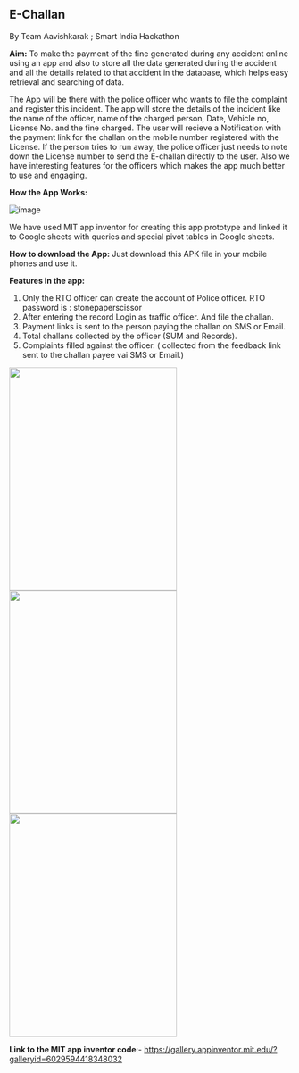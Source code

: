 
<h2>E-Challan </h2>

By Team Aavishkarak ;
Smart India Hackathon

**Aim:** To make the payment of the fine generated during any accident online using an app and also to store all the data generated during the accident and all the details related to that accident in the database, which helps easy retrieval and searching of data.   


The App will be there with the police officer who wants to file the complaint and register this incident. The app will store the details of the incident like the name of the officer, name of the charged person, Date, Vehicle no, License No. and the fine charged. The user will recieve a Notification with the payment link for the challan on the mobile number registered with the License. If the person tries to run away, the police officer just needs to note down the License number to send the E-challan directly to the user.
Also we have interesting features for the officers which makes the app much better to use and engaging. 


**How the App Works:**

![image](https://user-images.githubusercontent.com/29985870/114375678-8bf49000-9ba2-11eb-9fd5-ec508011e633.png)

We have used MIT app inventor for creating this app prototype and linked it to Google sheets with queries and special pivot tables in Google sheets.

**How to download the App:**
Just download this APK file in your mobile phones and use it.

**Features in the app:**
1. Only the RTO officer can create the account of Police officer. RTO password is : stonepaperscissor
2. After entering the record Login as traffic officer. And file the challan.
3. Payment links is sent to the person paying the challan on SMS or Email.
4. Total challans collected by the officer (SUM and Records).
5. Complaints filled against the officer. ( collected from the feedback link sent to the challan payee vai SMS or Email.)


<img src="https://user-images.githubusercontent.com/29985870/114380472-c01e7f80-9ba7-11eb-9c57-ac357e80934b.jpg" width="300" height="400">

<img src="https://user-images.githubusercontent.com/29985870/114380491-c4e33380-9ba7-11eb-8886-72f1969de725.jpg" width="300" height="400">

<img src="https://user-images.githubusercontent.com/29985870/114380497-c7de2400-9ba7-11eb-8507-9c12209593cf.jpg" width="300" height="400">


**Link to the MIT app inventor code**:- https://gallery.appinventor.mit.edu/?galleryid=6029594418348032








